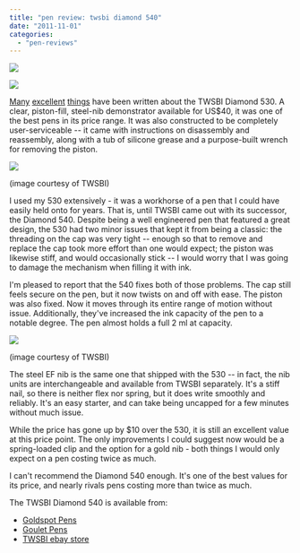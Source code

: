 ```yaml
---
title: "pen review: twsbi diamond 540"
date: "2011-11-01"
categories: 
  - "pen-reviews"
---
```


[![](http://s3.media.squarespace.com/production/1431296/16917466/-_upPSSul9TI/Tq9KhfjOXII/AAAAAAAAAZc/7XasKS3FhYU/s400/IMG_0380.JPG)](http://s3.media.squarespace.com/production/1431296/16917466/-_upPSSul9TI/Tq9KhfjOXII/AAAAAAAAAZc/7XasKS3FhYU/s1600/IMG_0380.JPG)

  

[![](http://s3.media.squarespace.com/production/1431296/16917466/-ZnjfheTloMk/Tq9Ki1EQVKI/AAAAAAAAAZk/kMv3b-2O3MQ/s400/IMG_0378.jpg)](http://s3.media.squarespace.com/production/1431296/16917466/-ZnjfheTloMk/Tq9Ki1EQVKI/AAAAAAAAAZk/kMv3b-2O3MQ/s1600/IMG_0378.jpg)

  
[Many](http://goldspotpens.blogspot.com/2011/01/twsbi-diamond-530-fountain-pen-review.html) [excellent](http://okami-whatever.blogspot.com/2011/01/twsbi-diamond-530.html) [things](http://ravensmarch.wordpress.com/2010/07/22/diamond-mine/) have been written about the TWSBI Diamond 530. A clear, piston-fill, steel-nib demonstrator available for US$40, it was one of the best pens in its price range. It was also constructed to be completely user-serviceable -- it came with instructions on disassembly and reassembly, along with a tub of silicone grease and a purpose-built wrench for removing the piston.

[![](http://s3.media.squarespace.com/production/1431296/16917466/-tcBkl8NHzlk/TqyLc9bS3_I/AAAAAAAAAZU/zX3zWQDhXyc/s400/twsbi-packaging.jpg)](http://s3.media.squarespace.com/production/1431296/16917466/-tcBkl8NHzlk/TqyLc9bS3_I/AAAAAAAAAZU/zX3zWQDhXyc/s1600/twsbi-packaging.jpg)

(image courtesy of TWSBI)

I used my 530 extensively - it was a workhorse of a pen that I could have easily held onto for years. That is, until TWSBI came out with its successor, the Diamond 540. Despite being a well engineered pen that featured a great design, the 530 had two minor issues that kept it from being a classic: the threading on the cap was very tight -- enough so that to remove and replace the cap took more effort than one would expect; the piston was likewise stiff, and would occasionally stick -- I would worry that I was going to damage the mechanism when filling it with ink.

I'm pleased to report that the 540 fixes both of those problems. The cap still feels secure on the pen, but it now twists on and off with ease. The piston was also fixed. Now it moves through its entire range of motion without issue. Additionally, they've increased the ink capacity of the pen to a notable degree. The pen almost holds a full 2 ml at capacity.

[![](http://s3.media.squarespace.com/production/1431296/16917466/-a0372KeSppg/TqyLclBxN6I/AAAAAAAAAZM/sZkXpFcTcpE/s400/twsbi-comparison.jpg)](http://s3.media.squarespace.com/production/1431296/16917466/-a0372KeSppg/TqyLclBxN6I/AAAAAAAAAZM/sZkXpFcTcpE/s1600/twsbi-comparison.jpg)

(image courtesy of TWSBI)

  
The steel EF nib is the same one that shipped with the 530 -- in fact, the nib units are interchangeable and available from TWSBI separately. It's a stiff nail, so there is neither flex nor spring, but it does write smoothly and reliably. It's an easy starter, and can take being uncapped for a few minutes without much issue.

While the price has gone up by $10 over the 530, it is still an excellent value at this price point. The only improvements I could suggest now would be a spring-loaded clip and the option for a gold nib - both things I would only expect on a pen costing twice as much.

I can't recommend the Diamond 540 enough. It's one of the best values for its price, and nearly rivals pens costing more than twice as much.

The TWSBI Diamond 540 is available from:

- [Goldspot Pens](http://www.goldspot.com/Twsbi_pens/Diamond_540/TW-540-EF.html)
- [Goulet Pens](http://www.gouletpens.com/TWSBI_Diamond_540_Fountain_Pen_p/twsbi-540.htm)
- [TWSBI ebay store](http://stores.ebay.com/TWSBI-Pen-Store)
